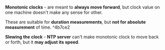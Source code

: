 **Monotonic clocks** - are meant to **always move forward**, but clock value on one machine doesn't make any sense for other.

These are suitable for **duration measurements**, but **not for absolute measurement** of time. ^4b7ce2

**Slewing the clock** - **NTP server** can't make monotonic clock to move back or forth, but it **may adjust its speed**.

